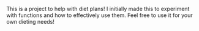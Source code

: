 This is a project to help with diet plans! I initially made this to experiment with functions and how to effectively use them. Feel free to use it for your own dieting needs!
